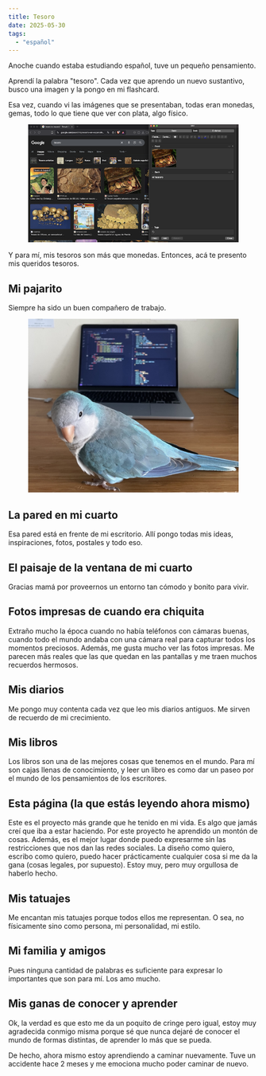 ```yaml
---
title: Tesoro
date: 2025-05-30
tags:
  - "español"
---
```

Anoche cuando estaba estudiando español, tuve un pequeño pensamiento.

Aprendí la palabra "tesoro". Cada vez que aprendo un nuevo sustantivo, busco una imagen y la pongo en mi flashcard.

Esa vez, cuando vi las imágenes que se presentaban, todas eran monedas, gemas, todo lo que tiene que ver con plata, algo físico.
<figure>
  <img
    src="tesoro.png"
    alt="tesoro" />
</figure>


Y para mí, mis tesoros son más que monedas. Entonces, acá te presento mis queridos tesoros.

<h2>Mi pajarito</h2>

Siempre ha sido un buen compañero de trabajo.

<figure>
  <img
    src="pie.jpeg"
    alt="pie" />
</figure>


<h2>La pared en mi cuarto</h2>

Esa pared está en frente de mi escritorio. Allí pongo todas mis ideas, inspiraciones, fotos, postales y todo eso.

<h2>El paisaje de la ventana de mi cuarto</h2>

Gracias mamá por proveernos un entorno tan cómodo y bonito para vivir.

<h2>Fotos impresas de cuando era chiquita</h2>

Extraño mucho la época cuando no había teléfonos con cámaras buenas, cuando todo el mundo andaba con una cámara real para capturar todos los momentos preciosos. Además, me gusta mucho ver las fotos impresas. Me parecen más reales que las que quedan en las pantallas y me traen muchos recuerdos hermosos.

<h2>Mis diarios</h2>

Me pongo muy contenta cada vez que leo mis diarios antiguos. Me sirven de recuerdo de mi crecimiento.

<h2>Mis libros</h2>

Los libros son una de las mejores cosas que tenemos en el mundo. Para mí son cajas llenas de conocimiento, y leer un libro es como dar un paseo por el mundo de los pensamientos de los escritores.

<h2>Esta página (la que estás leyendo ahora mismo)</h2>

Este es el proyecto más grande que he tenido en mi vida. Es algo que jamás creí que iba a estar haciendo. Por este proyecto he aprendido un montón de cosas. Además, es el mejor lugar donde puedo expresarme sin las restricciones que nos dan las redes sociales. La diseño como quiero, escribo como quiero, puedo hacer prácticamente cualquier cosa si me da la gana (cosas legales, por supuesto). Estoy muy, pero muy orgullosa de haberlo hecho.

<h2>Mis tatuajes</h2>

Me encantan mis tatuajes porque todos ellos me representan. O sea, no físicamente sino como persona, mi personalidad, mi estilo.

<h2>Mi familia y amigos</h2>

Pues ninguna cantidad de palabras es suficiente para expresar lo importantes que son para mí. Los amo mucho.

<h2>Mis ganas de conocer y aprender</h2>

Ok, la verdad es que esto me da un poquito de cringe pero igual, estoy muy agradecida conmigo misma porque sé que nunca dejaré de conocer el mundo de formas distintas, de aprender lo más que se pueda.

De hecho, ahora mismo estoy aprendiendo a caminar nuevamente. Tuve un accidente hace 2 meses y me emociona mucho poder caminar de nuevo.